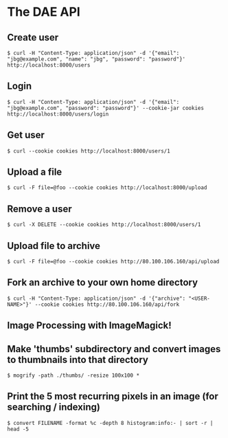 # The DAE API 

## Create user

    $ curl -H "Content-Type: application/json" -d '{"email": "jbg@example.com", "name": "jbg", "password": "password"}' http://localhost:8000/users

## Login

    $ curl -H "Content-Type: application/json" -d '{"email": "jbg@example.com", "password": "password"}' --cookie-jar cookies http://localhost:8000/users/login

## Get user

    $ curl --cookie cookies http://localhost:8000/users/1
## Upload a file

    $ curl -F file=@foo --cookie cookies http://localhost:8000/upload

## Remove a user

    $ curl -X DELETE --cookie cookies http://localhost:8000/users/1

## Upload file to archive

    $ curl -F file=@foo --cookie cookies http://80.100.106.160/api/upload

## Fork an archive to your own home directory

    $ curl -H "Content-Type: application/json" -d '{"archive": "<USER-NAME>"}' --cookie cookies http://80.100.106.160/api/fork

## Image Processing with ImageMagick!

## Make 'thumbs' subdirectory and convert images to thumbnails into that directory

    $ mogrify -path ./thumbs/ -resize 100x100 *

## Print the 5 most recurring pixels in an image (for searching / indexing)

    $ convert FILENAME -format %c -depth 8 histogram:info:- | sort -r | head -5



